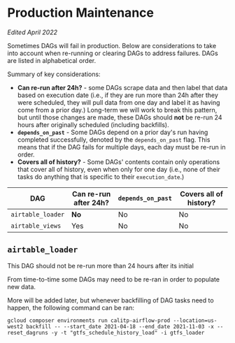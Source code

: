 # Production Maintenance

_Edited April 2022_

Sometimes DAGs will fail in production. Below are considerations to take into account when re-running or clearing DAGs to address failures. DAGs are listed in alphabetical order.

Summary of key considerations:
* **Can re-run after 24h?** - some DAGs scrape data and then label that data based on execution date (i.e., if they are run more than 24h after they were scheduled, they will pull data from one day and label it as having come from a prior day.) Long-term we will work to break this pattern, but until those changes are made, these DAGs should **not** be re-run 24 hours after originally scheduled (including backfills).
* **`depends_on_past`** - Some DAGs depend on a prior day's run having completed successfully, denoted by the `depends_on_past` flag. This means that if the DAG fails for multiple days, each day must be re-run in order.
* **Covers all of history?** - Some DAGs' contents contain only operations that cover all of history, even when only for one day (i.e., none of their tasks do anything that is specific to their `execution_date`.)

| DAG | Can re-run after 24h? | `depends_on_past` | Covers all of history? |
| --- | --- | --- | --- |
`airtable_loader` | **No** | No | No |
`airtable_views` | Yes | No | No |


## `airtable_loader`

This DAG should not be re-run more than 24 hours after its initial

From time-to-time some DAGs may need to be re-ran in order to populate new data.

More will be added later, but whenever backfilling of DAG tasks need to happen, the following command can be ran:

```shell
gcloud composer environments run calitp-airflow-prod --location=us-west2 backfill -- --start_date 2021-04-18 --end_date 2021-11-03 -x --reset_dagruns -y -t "gtfs_schedule_history_load" -i gtfs_loader
```
